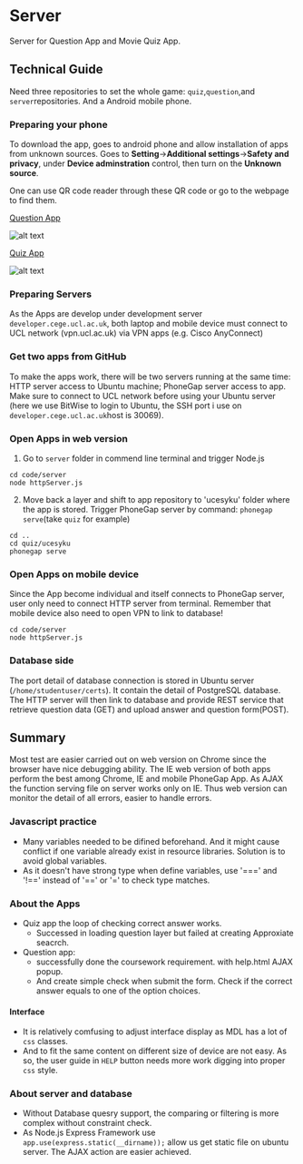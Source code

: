 # Server
Server for Question App and Movie Quiz App. 

## Technical Guide
Need three repositories to set the whole game: `quiz`,`question`,and `server`repositories. And a Android mobile phone.

### Preparing your phone
To download the app, goes to android phone and allow installation of apps from unknown sources. Goes to **Setting**->**Additional settings**->**Safety and privacy**, under **Device adminstration** control, then turn on the **Unknown source**.

One can use QR code reader through these QR code or go to the webpage to find them.

[Question App](https://build.phonegap.com/apps/3143997/share)

![alt text](https://chart.googleapis.com/chart?chs=150x150&cht=qr&chl=https://build.phonegap.com/apps/3143997/install/i5m_F29VDdeUssRkgrvX&chld=L|1&choe=UTF-8)

[Quiz App](https://build.phonegap.com/apps/3153340/share)

![alt text](https://chart.googleapis.com/chart?chs=150x150&cht=qr&chl=https://build.phonegap.com/apps/3153340/install/xry4UdXysrW5tbDNdGGS&chld=L|1&choe=UTF-8)

### Preparing Servers
As the Apps are develop under development server `developer.cege.ucl.ac.uk`, both laptop and mobile device must connect to UCL network (vpn.ucl.ac.uk) via VPN apps (e.g. Cisco AnyConnect)

### Get two apps from GitHub
To make the apps work, there will be two servers running at the same time: HTTP server access to Ubuntu machine; PhoneGap server access to app. Make sure to connect to UCL network before using your Ubuntu server (here we use BitWise to login to Ubuntu, the SSH port i use on  `developer.cege.ucl.ac.uk`host is 30069).

### Open Apps in web version
1. Go to `server` folder in commend line terminal and trigger Node.js
```
cd code/server
node httpServer.js
```
2. Move back a layer and shift to app repository to 'ucesyku' folder where the app is stored. Trigger PhoneGap server by command: `phonegap serve`(take `quiz` for example)
```
cd ..
cd quiz/ucesyku
phonegap serve
```
### Open Apps on mobile device
Since the App become individual and itself connects to PhoneGap server, user only need to connect HTTP server from terminal. Remember that mobile device also need to open VPN to link to database!
```
cd code/server
node httpServer.js
```
### Database side
The port detail of database connection is stored in Ubuntu server (`/home/studentuser/certs`). It contain the detail of PostgreSQL database. The HTTP server will then link to database and provide REST service that retrieve question data (GET) and upload answer and question form(POST). 

## Summary
Most test are easier carried out on web version on Chrome since the browser have nice debugging ability.
The IE web version of both apps perform the best among Chrome, IE and mobile PhoneGap App. As AJAX the function serving file on server works only on IE. Thus web version can monitor the detail of all errors, easier to handle errors.
### Javascript practice
* Many variables needed to be difined beforehand. And it might cause conflict if one variable already exist in resource libraries. Solution is to avoid global variables.
* As it doesn't have strong type when define variables, use '===' and '!==' instead of '==' or '=' to check type matches.

### About the Apps
* Quiz app the loop of checking correct answer works. 
  * Successed in loading question layer but failed at creating Approxiate seacrch.
* Question app:
  * successfully done the coursework requirement. with help.html AJAX popup. 
  * And create simple check when submit the form. Check if the correct answer equals to one of the option choices. 
#### Interface
* It is relatively comfusing to adjust interface display as MDL has a lot of `css` classes. 
* And to fit the same content on different size of device are not easy. As so, the user guide in `HELP` button needs more work digging into proper `css` style.

### About server and database
* Without Database quesry support, the comparing or filtering is more complex without constraint check. 
* As Node.js Express Framework use `app.use(express.static(__dirname));` allow us get static file 
on ubuntu server. The AJAX action are easier achieved.



